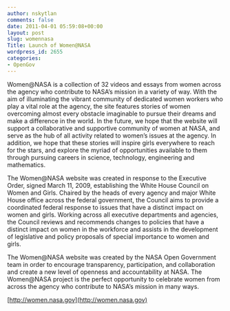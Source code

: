 ```yaml
---
author: nskytlan
comments: false
date: 2011-04-01 05:59:08+00:00
layout: post
slug: womennasa
Title: Launch of Women@NASA
wordpress_id: 2655
categories:
- OpenGov
---
```


Women@NASA is a collection of 32 videos and essays from women across the agency who contribute to NASA’s mission in a variety of way. With the aim of illuminating the vibrant community of dedicated women workers who play a vital role at the agency, the site features stories of women overcoming almost every obstacle imaginable to pursue their dreams and make a difference in the world. In the future, we hope that the website will support a collaborative and supportive community of women at NASA, and serve as the hub of all activity related to women’s issues at the agency. In addition, we hope that these stories will inspire girls everywhere to reach for the stars, and explore the myriad of opportunities available to them through pursuing careers in science, technology, engineering and mathematics.

The Women@NASA website was created in response to the Executive Order, signed March 11, 2009, establishing the White House Council on Women and Girls. Chaired by the heads of every agency and major White House office across the federal government, the Council aims to provide a coordinated federal response to issues that have a distinct impact on women and girls. Working across all executive departments and agencies, the Council reviews and recommends changes to policies that have a distinct impact on women in the workforce and assists in the development of legislative and policy proposals of special importance to women and girls.

The Women@NASA website was created by the NASA Open Government team in order to encourage transparency, participation, and collaboration and create a new level of openness and accountability at NASA. The Women@NASA project is the perfect opportunity to celebrate women from across the agency who contribute to NASA’s mission in many ways.

[http://women.nasa.gov](http://women.nasa.gov)
